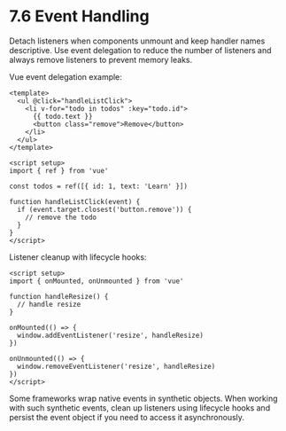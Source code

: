 # 7.6 Event Handling
Detach listeners when components unmount and keep handler names descriptive. Use
event delegation to reduce the number of listeners and always remove listeners
to prevent memory leaks.

Vue event delegation example:

```vue
<template>
  <ul @click="handleListClick">
    <li v-for="todo in todos" :key="todo.id">
      {{ todo.text }}
      <button class="remove">Remove</button>
    </li>
  </ul>
</template>

<script setup>
import { ref } from 'vue'

const todos = ref([{ id: 1, text: 'Learn' }])

function handleListClick(event) {
  if (event.target.closest('button.remove')) {
    // remove the todo
  }
}
</script>
```

Listener cleanup with lifecycle hooks:

```vue
<script setup>
import { onMounted, onUnmounted } from 'vue'

function handleResize() {
  // handle resize
}

onMounted(() => {
  window.addEventListener('resize', handleResize)
})

onUnmounted(() => {
  window.removeEventListener('resize', handleResize)
})
</script>
```

Some frameworks wrap native events in synthetic objects. When working with such
synthetic events, clean up listeners using lifecycle hooks and persist the event
object if you need to access it asynchronously.

